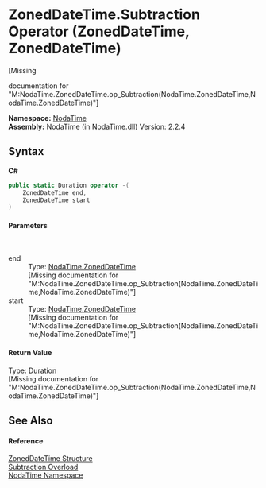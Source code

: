 # ZonedDateTime.Subtraction Operator (ZonedDateTime, ZonedDateTime)
 

\[Missing <summary> documentation for "M:NodaTime.ZonedDateTime.op_Subtraction(NodaTime.ZonedDateTime,NodaTime.ZonedDateTime)"\]

**Namespace:**&nbsp;<a href="N_NodaTime">NodaTime</a><br />**Assembly:**&nbsp;NodaTime (in NodaTime.dll) Version: 2.2.4

## Syntax

**C#**<br />
``` C#
public static Duration operator -(
	ZonedDateTime end,
	ZonedDateTime start
)
```


#### Parameters
&nbsp;<dl><dt>end</dt><dd>Type: <a href="T_NodaTime_ZonedDateTime">NodaTime.ZonedDateTime</a><br />\[Missing <param name="end"/> documentation for "M:NodaTime.ZonedDateTime.op_Subtraction(NodaTime.ZonedDateTime,NodaTime.ZonedDateTime)"\]</dd><dt>start</dt><dd>Type: <a href="T_NodaTime_ZonedDateTime">NodaTime.ZonedDateTime</a><br />\[Missing <param name="start"/> documentation for "M:NodaTime.ZonedDateTime.op_Subtraction(NodaTime.ZonedDateTime,NodaTime.ZonedDateTime)"\]</dd></dl>

#### Return Value
Type: <a href="T_NodaTime_Duration">Duration</a><br />\[Missing <returns> documentation for "M:NodaTime.ZonedDateTime.op_Subtraction(NodaTime.ZonedDateTime,NodaTime.ZonedDateTime)"\]

## See Also


#### Reference
<a href="T_NodaTime_ZonedDateTime">ZonedDateTime Structure</a><br /><a href="Overload_NodaTime_ZonedDateTime_op_Subtraction">Subtraction Overload</a><br /><a href="N_NodaTime">NodaTime Namespace</a><br />